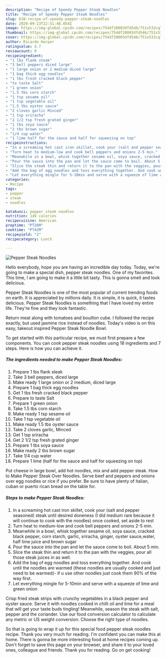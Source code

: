 ```yaml
---
description: "Recipe of Speedy Pepper Steak Noodles"
title: "Recipe of Speedy Pepper Steak Noodles"
slug: 638-recipe-of-speedy-pepper-steak-noodles
date: 2020-09-23T22:51:48.054Z
image: https://img-global.cpcdn.com/recipes/754df28003dfd546/751x532cq70/pepper-steak-noodles-recipe-main-photo.jpg
thumbnail: https://img-global.cpcdn.com/recipes/754df28003dfd546/751x532cq70/pepper-steak-noodles-recipe-main-photo.jpg
cover: https://img-global.cpcdn.com/recipes/754df28003dfd546/751x532cq70/pepper-steak-noodles-recipe-main-photo.jpg
author: Ricardo Harper
ratingvalue: 4.7
reviewcount: 9
recipeingredient:
- "1 lbs flank steak"
- "3 bell peppers diced large"
- "1 large onion or 2 medium diced large"
- "1 bag thick egg noodles"
- "1 tbs fresh cracked black pepper"
- "to taste Salt"
- "1 green onion"
- "1.5 tbs corn starch"
- "1 tsp sesame oil"
- "1 tsp vegetable oil"
- "1.5 tbs oyster sauce"
- "2 cloves garlic Minced"
- "1 tsp sriracha"
- "2 1/2 tsp fresh grated ginger"
- "1 tbs soya sauce"
- "2 tbs brown sugar"
- "1/4 cup water"
- "1 lime half for the sauce and half for squeezing on top"
recipeinstructions:
- "In a screaming hot cast iron skillet, cook your (salt and pepper seasoned) steak until desired doneness (I did medium rare because it will continue to cook with the noodles) once cooked, set aside to rest"
- "Turn heat to medium-low and cook bell peppers and onions 2-5 min."
- "Meanwhile in a bowl, whisk together sesame oil, soya sauce, cracked black pepper, corn starch, garlic, sriracha, ginger, oyster sauce,water, half lime juice and brown sugar"
- "Pour the sauce into the pan and let the sauce come to boil. About 5 min."
- "Slice the steak thin and return it to the pan with the veggies, pour all those steak juices in as well."
- "Add the bag of egg noodles and toss everything together. And cook until the noodles are warmed (these noodles are usually cooked and just need to be warmed)- if u use other noodles just cook them 90% of the way first."
- "Let everything mingle for 5-10min and serve with a squeeze of lime and green onion"
categories:
- Recipe
tags:
- pepper
- steak
- noodles

katakunci: pepper steak noodles 
nutrition: 149 calories
recipecuisine: American
preptime: "PT26M"
cooktime: "PT42M"
recipeyield: "2"
recipecategory: Lunch

---
```



![Pepper Steak Noodles](https://img-global.cpcdn.com/recipes/754df28003dfd546/751x532cq70/pepper-steak-noodles-recipe-main-photo.jpg)

Hello everybody, hope you are having an incredible day today. Today, we're going to make a special dish, pepper steak noodles. One of my favorites. This time, I am going to make it a little bit tasty. This is gonna smell and look delicious.

Pepper Steak Noodles is one of the most popular of current trending foods on earth. It is appreciated by millions daily. It is simple, it is quick, it tastes delicious. Pepper Steak Noodles is something that I have loved my entire life. They're fine and they look fantastic.

Return meat along with tomatoes and bouillon cube. I followed the recipe exactly, but used jasmine rice instead of noodles. Today&#39;s video is on this easy, takeout inspired Pepper Steak Noodle Bowl.


To get started with this particular recipe, we must first prepare a few components. You can cook pepper steak noodles using 18 ingredients and 7 steps. Here is how you can achieve it.

<!--inarticleads1-->

##### The ingredients needed to make Pepper Steak Noodles:

1. Prepare 1 lbs flank steak
1. Take 3 bell peppers, diced large
1. Make ready 1 large onion or 2 medium, diced large
1. Prepare 1 bag thick egg noodles
1. Get 1 tbs fresh cracked black pepper
1. Prepare to taste Salt
1. Prepare 1 green onion
1. Take 1.5 tbs corn starch
1. Make ready 1 tsp sesame oil
1. Take 1 tsp vegetable oil
1. Make ready 1.5 tbs oyster sauce
1. Take 2 cloves garlic, Minced
1. Get 1 tsp sriracha
1. Get 2 1/2 tsp fresh grated ginger
1. Prepare 1 tbs soya sauce
1. Make ready 2 tbs brown sugar
1. Take 1/4 cup water
1. Prepare 1 lime (half for the sauce and half for squeezing on top)


Put cheese in large bowl, add hot noodles, mix and add pepper steak. How to Make Pepper Steak Over Noodles. Serve beef and peppers and onions over egg noodles or rice if you prefer. Be sure to have plenty of italian, cuban or puerto rican bread on the table for. 

<!--inarticleads2-->

##### Steps to make Pepper Steak Noodles:

1. In a screaming hot cast iron skillet, cook your (salt and pepper seasoned) steak until desired doneness (I did medium rare because it will continue to cook with the noodles) once cooked, set aside to rest
1. Turn heat to medium-low and cook bell peppers and onions 2-5 min.
1. Meanwhile in a bowl, whisk together sesame oil, soya sauce, cracked black pepper, corn starch, garlic, sriracha, ginger, oyster sauce,water, half lime juice and brown sugar
1. Pour the sauce into the pan and let the sauce come to boil. About 5 min.
1. Slice the steak thin and return it to the pan with the veggies, pour all those steak juices in as well.
1. Add the bag of egg noodles and toss everything together. And cook until the noodles are warmed (these noodles are usually cooked and just need to be warmed)- if u use other noodles just cook them 90% of the way first.
1. Let everything mingle for 5-10min and serve with a squeeze of lime and green onion


Crisp fried steak strips with crunchy vegetables in a black pepper and oyster sauce. Serve it with noodles cooked in chilli oil and lime for a meal that will get your taste buds tingling! Meanwhile, season the steak with salt, pepper and the coriander. Use our food conversion calculator to calculate any metric or US weight conversion. Choose the right type of noodles. 

So that is going to wrap it up for this special food pepper steak noodles recipe. Thank you very much for reading. I'm confident you can make this at home. There is gonna be more interesting food at home recipes coming up. Don't forget to save this page on your browser, and share it to your loved ones, colleague and friends. Thank you for reading. Go on get cooking!
